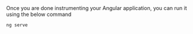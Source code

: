 &nbsp;

Once you are done instrumenting your Angular application, you can run it using the below command

```bash
ng serve
```

&nbsp;